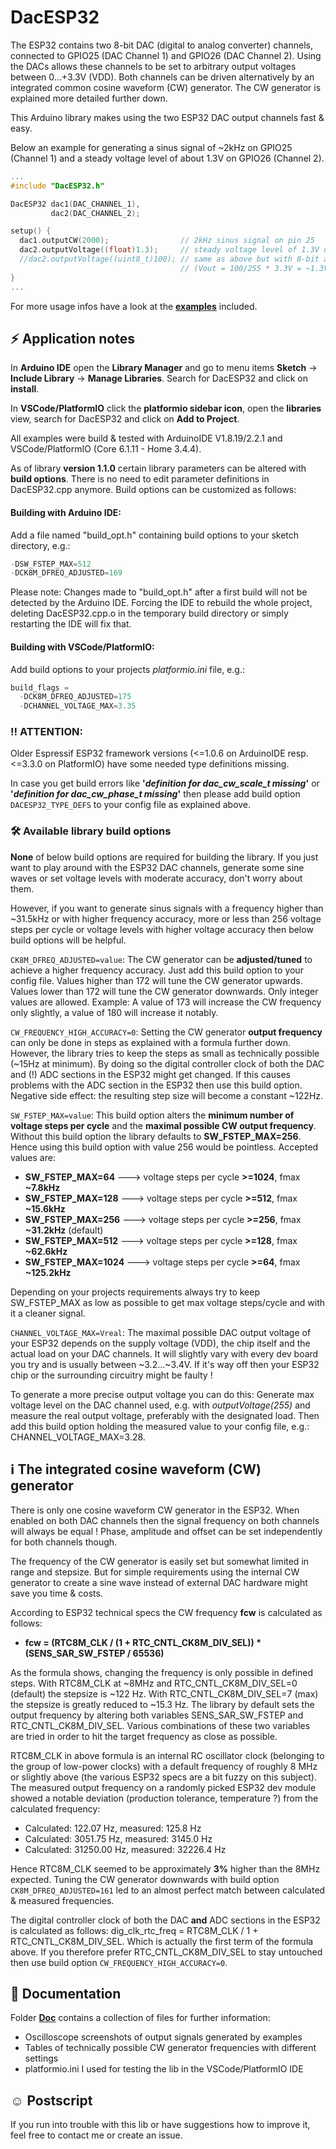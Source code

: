 # DacESP32

The ESP32 contains two 8-bit DAC (digital to analog converter) channels, connected to GPIO25 (DAC Channel 1) and GPIO26 (DAC Channel 2). Using the DACs allows these channels to be set to arbitrary output voltages between 0...+3.3V (VDD). Both channels can be driven alternatively by an integrated common cosine waveform (CW) generator. The CW generator is explained more detailed further down.

This Arduino library makes using the two ESP32 DAC output channels fast & easy.

Below an example for generating a sinus signal of ~2kHz on GPIO25 (Channel 1) and a steady voltage level of about 1.3V on GPIO26 (Channel 2).  

```c
...
#include "DacESP32.h"

DacESP32 dac1(DAC_CHANNEL_1),
         dac2(DAC_CHANNEL_2);

setup() {
  dac1.outputCW(2000);                // 2kHz sinus signal on pin 25
  dac2.outputVoltage((float)1.3);     // steady voltage level of 1.3V on pin 26
  //dac2.outputVoltage((uint8_t)100); // same as above but with 8-bit argument, range 0...255
                                      // (Vout = 100/255 * 3.3V = ~1.3V)
}
...
```
For more usage infos have a look at the [**examples**](https://github.com/yellobyte/DacESP32/tree/main/examples) included.

## :zap: Application notes

In **Arduino IDE** open the **Library Manager** and go to menu items **Sketch** -> **Include Library** -> **Manage Libraries**. Search for DacESP32 and click on **install**.  

In **VSCode/PlatformIO** click the **platformio sidebar icon**, open the **libraries** view, search for DacESP32 and click on **Add to Project**.

All examples were build & tested with ArduinoIDE V1.8.19/2.2.1 and VSCode/PlatformIO (Core 6.1.11 - Home 3.4.4).  

As of library **version 1.1.0** certain library parameters can be altered with **build options**. There is no need to edit parameter definitions in DacESP32.cpp anymore. Build options can be customized as follows:

#### Building with Arduino IDE:

Add a file named "build_opt.h" containing build options to your sketch directory, e.g.:  
```c
-DSW_FSTEP_MAX=512
-DCK8M_DFREQ_ADJUSTED=169
```
Please note: Changes made to "build_opt.h" after a first build will not be detected by the Arduino IDE. Forcing the IDE to rebuild the whole project, deleting DacESP32.cpp.o in the temporary build directory or simply restarting the IDE will fix that.  

#### Building with VSCode/PlatformIO:

Add build options to your projects _platformio.ini_ file, e.g.:  
```c
build_flags = 
  -DCK8M_DFREQ_ADJUSTED=175
  -DCHANNEL_VOLTAGE_MAX=3.35
```
### :bangbang: **ATTENTION:**  
Older Espressif ESP32 framework versions (<=1.0.6 on ArduinoIDE resp. <=3.3.0 on PlatformIO) have some needed type definitions missing.  

In case you get build errors like **'_definition for dac_cw_scale_t missing_'** or **'_definition for dac_cw_phase_t missing_'** then please add build option `DACESP32_TYPE_DEFS` to your config file as explained above.

### :hammer_and_wrench: Available library build options

**None** of below build options are required for building the library. If you just want to play around with the ESP32 DAC channels, generate some sine waves or set voltage levels with moderate accuracy, don't worry about them.  

However, if you want to generate sinus signals with a frequency higher than ~31.5kHz or with higher frequency accuracy, more or less than 256 voltage steps per cycle or voltage levels with higher voltage accuracy then below build options will be helpful.

`CK8M_DFREQ_ADJUSTED=value`: The CW generator can be **adjusted/tuned** to achieve a higher frequency accuracy. Just add this build option to your config file. Values higher than 172 will tune the CW generator upwards. Values lower than 172 will tune the CW generator downwards. Only integer values are allowed. Example: A value of 173 will increase the CW frequency only slightly, a value of 180 will increase it notably.  

`CW_FREQUENCY_HIGH_ACCURACY=0`: Setting the CW generator **output frequency** can only be done in steps as explained with a formula further down. However, the library tries to keep the steps as small as technically possible (~15Hz at minimum). By doing so the digital controller clock of both the DAC and (!) ADC sections in the ESP32 might get changed. If this causes problems with the ADC section in the ESP32 then use this build option. Negative side effect: the resulting step size will become a constant ~122Hz.

`SW_FSTEP_MAX=value`: This build option alters the **minimum number of voltage steps per cycle** and the **maximal possible CW output frequency**. Without this build option the library defaults to **SW_FSTEP_MAX=256**. Hence using this build option with value 256 would be pointless. Accepted values are:
- **SW_FSTEP_MAX=64**   --->  voltage steps per cycle **>=1024**, fmax **~7.8kHz**  
- **SW_FSTEP_MAX=128**  --->  voltage steps per cycle **>=512**,  fmax **~15.6kHz**
- **SW_FSTEP_MAX=256**  --->  voltage steps per cycle **>=256**,  fmax **~31.2kHz**  (default)  
- **SW_FSTEP_MAX=512**  --->  voltage steps per cycle **>=128**,  fmax **~62.6kHz**  
- **SW_FSTEP_MAX=1024**  --->  voltage steps per cycle **>=64**,  fmax **~125.2kHz**  

Depending on your projects requirements always try to keep SW_FSTEP_MAX as low as possible to get max voltage steps/cycle and with it a cleaner signal. 

`CHANNEL_VOLTAGE_MAX=Vreal`: The maximal possible DAC output voltage of your ESP32 depends on the supply voltage (VDD), the chip itself and the actual load on your DAC channels. It will slightly vary with every dev board you try and is usually between ~3.2...~3.4V. If it's way off then your ESP32 chip or the surrounding circuitry might be faulty !  

To generate a more precise output voltage you can do this: Generate max voltage level on the DAC channel used, e.g. with _outputVoltage(255)_ and measure the real output voltage, preferably with the designated load. Then add this build option holding the measured value to your config file, e.g.: CHANNEL_VOLTAGE_MAX=3.28.  

## :information_source: The integrated cosine waveform (CW) generator 

There is only one cosine waveform CW generator in the ESP32. When enabled on both DAC channels then the signal frequency on both channels will always be equal ! Phase, amplitude and offset can be set independently for both channels though.

The frequency of the CW generator is easily set but somewhat limited in range and stepsize. But for simple requirements using the internal CW generator to create a sine wave instead of external DAC hardware might save you time & costs.

According to ESP32 technical specs the CW frequency **fcw** is calculated as follows:  
  - **fcw = (RTC8M_CLK / (1 + RTC_CNTL_CK8M_DIV_SEL)) * (SENS_SAR_SW_FSTEP / 65536)**  

As the formula shows, changing the frequency is only possible in defined steps. With RTC8M_CLK at ~8MHz and RTC_CNTL_CK8M_DIV_SEL=0 (default) the stepsize is ~122 Hz. With RTC_CNTL_CK8M_DIV_SEL=7 (max) the stepsize is greatly reduced to ~15.3 Hz. The library by default sets the output frequency by altering both variables SENS_SAR_SW_FSTEP and RTC_CNTL_CK8M_DIV_SEL. Various combinations of these two variables are tried in order to hit the target frequency as close as possible.

RTC8M_CLK in above formula is an internal RC oscillator clock (belonging to the group of low-power clocks) with a default frequency of roughly 8 MHz or slightly above (the various ESP32 specs are a bit fuzzy on this subject). The measured output frequency on a randomly picked ESP32 dev module showed a notable deviation (production tolerance, temperature ?) from the calculated frequency:  
  - Calculated:   122.07 Hz, measured:   125.8 Hz
  - Calculated:  3051.75 Hz, measured:  3145.0 Hz
  - Calculated: 31250.00 Hz, measured: 32226.4 Hz  

Hence RTC8M_CLK seemed to be approximately **3%** higher than the 8MHz expected. Tuning the CW generator downwards with build option `CK8M_DFREQ_ADJUSTED=161` led to an almost perfect match between calculated & measured frequencies.
	
The digital controller clock of both the DAC **and** ADC sections in the ESP32 is calculated as follows: dig_clk_rtc_freq = RTC8M_CLK / 1 + RTC_CNTL_CK8M_DIV_SEL. Which is actually the first term of the formula above. If you therefore prefer RTC_CNTL_CK8M_DIV_SEL to stay untouched then use build option `CW_FREQUENCY_HIGH_ACCURACY=0`.  

## :file_folder: Documentation

Folder [**Doc**](https://github.com/yellobyte/DacESP32/tree/main/doc) contains a collection of files for further information:
  - Oscilloscope screenshots of output signals generated by examples
  - Tables of technically possible CW generator frequencies with different settings
  - platformio.ini I used for testing the lib in the VSCode/PlatformIO IDE

## :relaxed: Postscript

If you run into trouble with this lib or have suggestions how to improve it, feel free to contact me or create an issue.  
